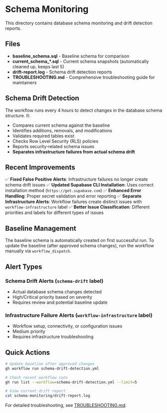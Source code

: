 # Schema Monitoring

This directory contains database schema monitoring and drift detection reports.

## Files

- **baseline_schema.sql** - Baseline schema for comparison
- **current_schema_*.sql** - Current schema snapshots (automatically cleaned up, keeps last 5)
- **drift-report.log** - Schema drift detection reports
- **TROUBLESHOOTING.md** - Comprehensive troubleshooting guide for maintainers

## Schema Drift Detection

The workflow runs every 4 hours to detect changes in the database schema structure. It:

- Compares current schema against the baseline
- Identifies additions, removals, and modifications
- Validates required tables exist
- Checks Row Level Security (RLS) policies
- Reports security-related schema issues
- **Separates infrastructure failures from actual schema drift**

## Recent Improvements

✅ **Fixed False Positive Alerts**: Infrastructure failures no longer create schema drift issues
✅ **Updated Supabase CLI Installation**: Uses correct installation method (`https://get.supabase.com`)
✅ **Enhanced Error Handling**: Proper secret validation and error reporting
✅ **Separate Infrastructure Alerts**: Workflow failures create distinct issues with `workflow-infrastructure` label
✅ **Better Issue Classification**: Different priorities and labels for different types of issues

## Baseline Management

The baseline schema is automatically created on first successful run. To update the baseline (after approved schema changes), run the workflow manually via `workflow_dispatch`.

## Alert Types

### Schema Drift Alerts (`schema-drift` label)
- Actual database schema changes detected
- High/Critical priority based on severity
- Requires review and potential baseline update

### Infrastructure Failure Alerts (`workflow-infrastructure` label)  
- Workflow setup, connectivity, or configuration issues
- Medium priority
- Requires infrastructure troubleshooting

## Quick Actions

```bash
# Update baseline after approved changes
gh workflow run schema-drift-detection.yml

# Check recent workflow runs
gh run list --workflow=schema-drift-detection.yml --limit=5

# View current drift report
cat schema-monitoring/drift-report.log
```

For detailed troubleshooting, see [TROUBLESHOOTING.md](TROUBLESHOOTING.md).